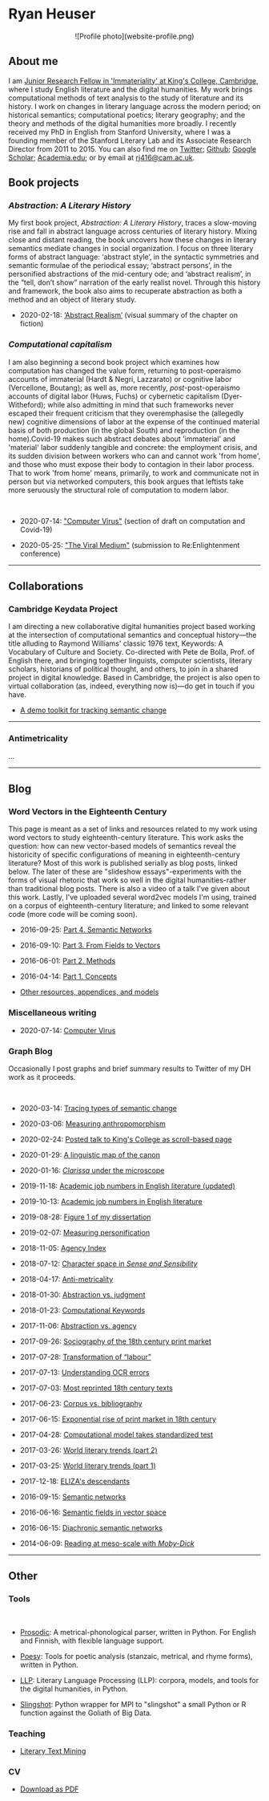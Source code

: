 # Ryan Heuser

<center>![Profile photo](website-profile.png)</center>


## About me
I am [Junior Research Fellow in 'Immateriality' at King's College, Cambridge](https://www.kings.cam.ac.uk/research/fellows/ryan-heuser), where I study English literature and the digital humanities. My work brings computational methods of text analysis to the study of literature and its history. I work on changes in literary language across the modern period; on historical semantics; computational poetics; literary geography; and the theory and methods of the digital humanities more broadly. I recently received my PhD in English from Stanford University, where I was a founding member of the Stanford Literary Lab and its Associate Research Director from 2011 to 2015. You can also find me on [Twitter](http://twitter.com/quadrismegistus); [Github](http://github.com/quadrismegistus); [Google Scholar](https://scholar.google.com/citations?user=EEy82P4AAAAJ); [Academia.edu](https://cambridge.academia.edu/RyanHeuser); or by email at [rj416@cam.ac.uk](mailto:rj416@cam.ac.uk).

## Book projects

### *Abstraction: A Literary History*

My first book project, *Abstraction: A Literary History*, traces a slow-moving rise and fall in abstract language across centuries of literary history. Mixing close and distant reading, the book uncovers how these changes in literary semantics mediate changes in social organization. I focus on three literary forms of abstract language: ‘abstract style’, in the syntactic symmetries and semantic formulae of the periodical essay; ‘abstract persons’, in the personified abstractions of the mid-century ode; and ‘abstract realism’, in the “tell, don’t show” narration of the early realist novel. Through this history and framework, the book also aims to recuperate abstraction as both a method and an object of literary study.

*   2020-02-18: [‘Abstract Realism’](talks/kingscollege2020) (visual summary of the chapter on fiction)


### *Computational capitalism*

I am also beginning a second book project which examines how computation has changed the value form, returning to post-operaismo accounts of immaterial (Hardt & Negri, Lazzarato) or cognitive labor (Vercellone, Boutang); as well as, more recently, *post*-post-operaismo accounts of digital labor (Huws, Fuchs) or cybernetic capitalism (Dyer-Witheford); while also admitting in mind that such frameworks never escaped their frequent criticism that they overemphasise the (allegedly new) cognitive dimensions of labor at the expense of the continued material basis of both production (in the global South) and reproduction (in the home).Covid-19 makes such abstract debates about 'immaterial' and 'material' labor suddenly tangible and concrete: the employment crisis, and its sudden division between workers who can and cannot work 'from home', and those who must expose their body to contagion in their labor process. That to work 'from home' means, primarily, to work and communicate not in person but via networked computers, this book argues that leftists take more seruously the structural role of computation to modern labor.

​    
- 2020-07-14: ["Computer Virus"](/blog/computer-virus) (section of draft on computation and Covid-19)
  
- 2020-05-25: ["The Viral Medium"](https://reenlightening.org/rex8/?p=1056) (submission to Re:Enlightenment conference)



- - -


## Collaborations


### Cambridge Keydata Project
I am directing a new collaborative digital humanities project based working at the intersection of computational semantics and conceptual history—the title alluding to Raymond Williams' classic 1976 text, Keywords: A Vocabulary of Culture and Society. Co-directed with Pete de Bolla, Prof. of English there, and bringing together linguists, computer scientists, literary scholars, historians of political thought, and others, to join in a shared project in digital knowledge. Based in Cambridge, the project is also open to virtual collaboration (as, indeed, everything now is)—do get in touch if you have.


- [A demo toolkit for tracking semantic change](http://cambridgekeydata.org/)


- - -

### Antimetricality
...


- - -


## Blog

### Word Vectors in the Eighteenth Century
This page is meant as a set of links and resources related to my work using word vectors to study eighteenth-century literature. This work asks the question: how can new vector-based models of semantics reveal the historicity of specific configurations of meaning in eighteenth-century literature? Most of this work is published serially as blog posts, linked below. The later of these are "slideshow essays"-experiments with the forms of visual rhetoric that work so well in the digital humanities-rather than traditional blog posts. There is also a video of a talk I've given about this work. Lastly, I've uploaded several word2vec models I'm using, trained on a corpus of eighteenth-century literature; and linked to some relevant code (more code will be coming soon).


- 2016-09-25: [Part 4. Semantic Networks](/word-vectors-4)
  
- 2016-09-10: [Part 3. From Fields to Vectors](/word-vectors-3)
  
- 2016-06-01: [Part 2. Methods](/word-vectors-2)
  
- 2016-04-14: [Part 1. Concepts](/word-vectors-1)
  
- [Other resources, appendices, and models](/word-vectors)


### Miscellaneous writing


- 2020-07-14: [Computer Virus](/blog/computer-virus)



### Graph Blog
Occasionally I post graphs and brief summary results to Twitter of my DH work as it proceeds.


​    
- 2020-03-14: [Tracing types of semantic change](https://twitter.com/quadrismegistus/status/1238796150272122880)
  
- 2020-03-06: [Measuring anthropomorphism](https://twitter.com/quadrismegistus/status/1235614699145826304)
  
- 2020-02-24: [Posted talk to King's College as scroll-based page](https://twitter.com/quadrismegistus/status/1231914513164832768)
  
- 2020-01-29: [A linguistic map of the canon](https://twitter.com/quadrismegistus/status/1222560503144296450)
  
- 2020-01-16: [<i>Clarissa</i> under the microscope](https://twitter.com/quadrismegistus/status/1217809468316168194)
  
- 2019-11-18: [Academic job numbers in English literature (updated)](https://twitter.com/quadrismegistus/status/1217809468316168194)
  
- 2019-10-13: [Academic job numbers in English literature](https://twitter.com/quadrismegistus/status/1183433276658274304)
  
- 2019-08-28: [Figure 1 of my dissertation](https://twitter.com/quadrismegistus/status/1166515794055815168)
  
- 2019-02-07: [Measuring personification](https://twitter.com/quadrismegistus/status/1093630109863403521)
  
- 2018-11-05: [Agency Index](https://twitter.com/quadrismegistus/status/1059305496211931136)
  
- 2018-07-12: [Character space in <i>Sense and Sensibility</i>](https://twitter.com/quadrismegistus/status/1017526110051942400)
  
- 2018-04-17: [Anti-metricality](https://twitter.com/quadrismegistus/status/986025832660389890)
  
- 2018-01-30: [Abstraction vs. judgment](https://twitter.com/quadrismegistus/status/958237374680522752)
  
- 2018-01-23: [Computational Keywords](https://twitter.com/quadrismegistus/status/955857511176744960)
  
- 2017-11-06: [Abstraction vs. agency](https://twitter.com/quadrismegistus/status/927620289604632577)
  
- 2017-09-26: [Sociography of the 18th century print market](https://twitter.com/quadrismegistus/status/912747794347077632)
  
- 2017-07-28: [Transformation of “labour”](https://twitter.com/quadrismegistus/status/890791583066447872)
  
- 2017-07-13: [Understanding OCR errors](https://twitter.com/quadrismegistus/status/885326014607314945)
  
- 2017-07-03: [Most reprinted 18th century texts](https://twitter.com/quadrismegistus/status/881961427933683712)
  
- 2017-06-23: [Corpus vs. bibliography](https://twitter.com/quadrismegistus/status/878326876283879425)
  
- 2017-06-15: [Exponential rise of print market in 18th century](https://twitter.com/quadrismegistus/status/875431247664693248)
  
- 2017-04-28: [Computational model takes standardized test](https://twitter.com/quadrismegistus/status/857763794965200897)
  
- 2017-03-26: [World literary trends (part 2)](https://twitter.com/quadrismegistus/status/846105045238112256)
  
- 2017-03-25: [World literary trends (part 1)](https://twitter.com/quadrismegistus/status/845490026523734016)
  
- 2017-12-18: [ELIZA's descendants](https://twitter.com/quadrismegistus/status/810297451500421121)
  
- 2016-09-15: [Semantic networks](https://twitter.com/quadrismegistus/status/776474009533763584)
  
- 2016-06-16: [Semantic fields in vector space](https://twitter.com/quadrismegistus/status/743267734188785664)
  
- 2016-06-15: [Diachronic semantic networks](https://twitter.com/quadrismegistus/status/743267734188785664)
  
- 2014-06-09: [Reading at meso-scale with <i>Moby-Dick</i>](https://twitter.com/quadrismegistus/status/476080285113532417)

- - -


## Other
### Tools


​    
- [Prosodic](https://github.com/quadrismegistus/prosodic): A metrical-phonological parser, written in Python. For English and Finnish, with flexible language support.
  
- [Poesy](https://github.com/quadrismegistus/poesy): Tools for poetic analysis (stanzaic, metrical, and rhyme forms), written in Python.
  
- [LLP](https://github.com/quadrismegistus/llp): Literary Language Processing (LLP): corpora, models, and tools for the digital humanities, in Python.
  
- [Slingshot](https://github.com/quadrismegistus/slingshot): Python wrapper for MPI to "slingshot" a small Python or R function against the Goliath of Big Data.



### Teaching


- [Literary Text Mining](http://github.com/quadrismegistus/literarytextmining)



### CV


- [Download as PDF](cv.pdf)